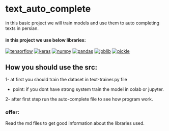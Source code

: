 # text_auto_complete
in this basic project we will train models and use them to auto completing texts in persian.

#### in this project we use below libraries: 
<a href="https://github.com/amiriiw"><img alt="tensorflow" src="https://img.shields.io/badge/tensorflow-FF6F00?style=for-the-badge&logo=tensorflow&logoColor=f5f5f5"></a>
<a href="https://github.com/amiriiw"><img alt="keras" src="https://img.shields.io/badge/keras-D00000?style=for-the-badge&logo=keras&logoColor=f5f5f5"></a>
<a href="https://github.com/amiriiw"><img alt="numpy" src="https://img.shields.io/badge/numpy-013243?style=for-the-badge&logo=numpy&logoColor=f5f5f5"></a>
<a href="https://github.com/amiriiw"><img alt="pandas" src="https://img.shields.io/badge/pandas-150458?style=for-the-badge&logo=pandas&logoColor=f5f5f5"></a>
<a href="https://github.com/amiriiw"><img alt="joblib" src="https://img.shields.io/badge/joblib-D3FB52?style=for-the-badge"></a>
<a href="https://github.com/amiriiw"><img alt="pickle" src="https://img.shields.io/badge/pickle-139C5A?style=for-the-badge"></a>

## How you should use the src:
1- at first you should train the dataset in text-trainer.py file 
  - point: if you dont have strong system train the model in colab or jupyter.

2- after first step run the auto-complete file to see how program work.

### offer: 
Read the md files to get good information about the libraries used.
